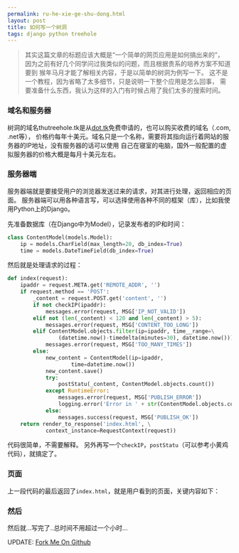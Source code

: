 ```yaml
---
permalink: ru-he-xie-ge-shu-dong.html
layout: post
title: 如何写一个树洞
tags: django python treehole
---
```


>其实这篇文章的标题应该大概是“一个简单的网页应用是如何搞出来的”，
因为之前有好几个同学问过我类似的问题，而且根据贵系的培养方案不知道要到
猴年马月才能了解相关内容，于是以简单的树洞为例写一下。
这不是一个教程，因为省略了太多细节，只是说明一下整个应用是怎么回事，
需要准备什么东西，我认为这样的入门有时候占用了我们太多的搜索时间。

### 域名和服务器

树洞的域名thutreehole.tk是从[dot.tk](http://dot.tk/)免费申请的，也可以购买收费的域名（.com, .net等），
价格约每年十美元。域名只是一个名称，需要将其指向运行着网站的服务器的IP地址，没有服务器的话可以使用
自己在寝室的电脑，国外一般配置的虚拟服务器的价格大概是每月十美元左右。

### 服务器端

服务器端就是要接受用户的浏览器发送过来的请求，对其进行处理，返回相应的页面。
服务器端可以用各种语言写，可以选择使用各种不同的框架（库），比如我使用Python上的Django。

先准备数据库（在Django中为Model），记录发布者的IP和时间：

```python
class ContentModel(models.Model):
    ip = models.CharField(max_length=20, db_index=True)
    time = models.DateTimeField(db_index=True)

```
然后就是处理请求的过程：

```python
def index(request):
    ipaddr = request.META.get('REMOTE_ADDR', '')
    if request.method == 'POST':
        _content = request.POST.get('content', '')
        if not checkIP(ipaddr):
            messages.error(request, MSG['IP_NOT_VALID'])
        elif not (len(_content) < 120 and len(_content) > 5):
            messages.error(request, MSG['CONTENT_TOO_LONG'])
        elif ContentModel.objects.filter(ip=ipaddr, time__range=\
                (datetime.now()-timedelta(minutes=30), datetime.now())).count() > 0:
            messages.error(request, MSG['TOO_MANY_TIMES'])
        else:
            new_content = ContentModel(ip=ipaddr, 
                    time=datetime.now())
            new_content.save()
            try:
                postStatu(_content, ContentModel.objects.count())
            except RuntimeError:
                messages.error(request, MSG['PUBLISH_ERROR'])
                logging.error('Error in ' + str(ContentModel.objects.count()))
            else:
                messages.success(request, MSG['PUBLISH_OK'])
    return render_to_response('index.html', \
            context_instance=RequestContext(request))

```
代码很简单，不需要解释。
另外再写一个`checkIP`，`postStatu`（可以参考小黄鸡代码），就搞定了。

### 页面

上一段代码的最后返回了`index.html`，就是用户看到的页面，关键内容如下：

<script src="https://gist.github.com/blahgeek/a324554ad4ebfff68072.js"></script>

### 然后

然后就...写完了..总时间不用超过一个小时...

UPDATE: [Fork Me On Github](https://github.com/blahgeek/treehole)

